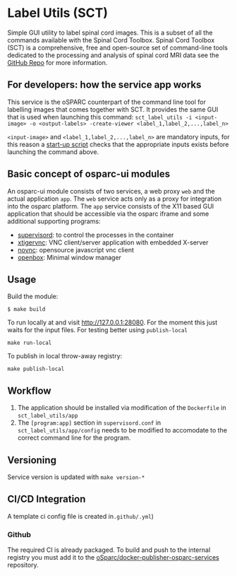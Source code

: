 # Label Utils (SCT)
Simple GUI utility to label spinal cord images. This is a subset of all the commands available with the Spinal Cord Toolbox.
Spinal Cord Toolbox (SCT) is a comprehensive, free and open-source set of command-line tools dedicated to the processing and analysis of spinal cord MRI data see the [GitHub Repo](https://github.com/spinalcordtoolbox/spinalcordtoolbox) for more information. 

## For developers: how the service app works

This service is the oSPARC counterpart of the command line tool for labelling images that comes together with SCT. It provides the same GUI that is used when launching this command:
`sct_label_utils -i <input-image> -o <output-labels> -create-viewer <label_1,label_2,...,label_n>`

`<input-image>` and `<label_1,label_2,...,label_n>` are mandatory inputs, for this reason a [start-up script](app/config/start.sh) checks that the appropriate inputs exists before launching the command above.



## Basic concept of osparc-ui modules

An osparc-ui module consists of two services, a web proxy ```web``` and the actual application ```app```.  The ```web``` service acts only as a proxy for integration into the osparc platform. The ```app``` service consists of the X11 based GUI application that should be accessible via the osparc iframe and some additional supporting programs:
- [supervisord](http://supervisord.org/): to control the processes in the container
- [xtigervnc](https://tigervnc.org/): VNC client/server application with embedded X-server
- [novnc](https://novnc.com/info.html): opensource javascript vnc client
- [openbox](http://openbox.org/wiki/Main_Page): Minimal window manager

## Usage


Build the module:
```console
$ make build
```
To run locally at and visit http://127.0.0.1:28080. For the moment this just waits for the input files. For testing better using `publish-local`
```console
make run-local
```
To publish in local throw-away registry:
```console
make publish-local
```

## Workflow

1. The application should be installed via modification of the ```Dockerfile``` in ```sct_label_utils/app```
2. The  ```[program:app]``` section in ```supervisord.conf``` in ```sct_label_utils/app/config```  needs to be modified to accomodate to the correct command line for the program.

## Versioning
Service version is updated with ``make version-*``

## CI/CD Integration
A template ci config file is created in```.github/.yml```)

### Github

The required CI is already packaged.
To build and push to the internal registry you must add it to the [oSparc/docker-publisher-osparc-services](https://git.speag.com/oSparc/docker-publisher-osparc-services) repository.
